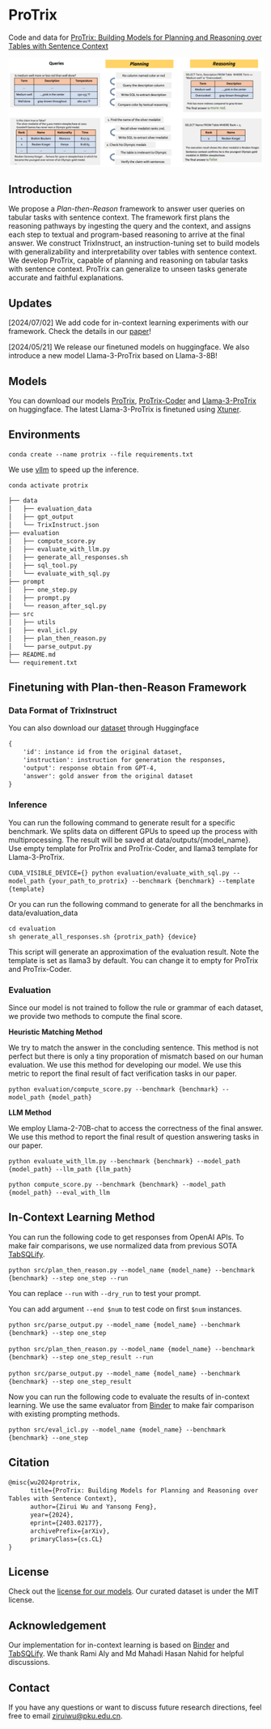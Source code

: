 # ProTrix
Code and data for [ProTrix: Building Models for Planning and Reasoning over Tables with Sentence Context](https://arxiv.org/pdf/2403.02177.pdf)

![Plan-then-Reason](framework.png)

## Introduction
We propose a *Plan-then-Reason* framework to answer user queries on tabular tasks with sentence context. The framework first plans the reasoning pathways by ingesting the query and the context, and assigns each step to textual and program-based reasoning to arrive at the final answer. We construct TrixInstruct, an instruction-tuning set to build models with generalizability and interpretability over tables with sentence context. We develop ProTrix, capable of planning and reasoning on tabular tasks with sentence context. ProTrix can generalize to unseen tasks generate accurate and faithful explanations.

## Updates
[2024/07/02] We add code for in-context learning experiments with our framework. Check the details in our [paper]((https://arxiv.org/pdf/2403.02177.pdf))!

[2024/05/21] We release our finetuned models on huggingface. We also introduce a new model Llama-3-ProTrix based on Llama-3-8B!

## Models
You can download our models [ProTrix](https://huggingface.co/pkupie/ProTrix), [ProTrix-Coder](https://huggingface.co/pkupie/ProTrix-Coder) and [Llama-3-ProTrix](https://huggingface.co/pkupie/Llama-3-ProTrix) on huggingface. The latest Llama-3-ProTrix is finetuned using [Xtuner](https://github.com/InternLM/xtuner).

## Environments
```
conda create --name protrix --file requirements.txt
```
We use [vllm](https://github.com/vllm-project/vllm) to speed up the inference. 
```
conda activate protrix
```
```
├── data
│   ├── evaluation_data
│   ├── gpt_output
│   └── TrixInstruct.json
├── evaluation
│   ├── compute_score.py
│   ├── evaluate_with_llm.py
│   ├── generate_all_responses.sh
│   ├── sql_tool.py
│   └── evaluate_with_sql.py
├── prompt
│   ├── one_step.py
│   ├── prompt.py
│   └── reason_after_sql.py
├── src
│   ├── utils
|   ├── eval_icl.py
│   ├── plan_then_reason.py
│   └── parse_output.py
├── README.md
└── requirement.txt
```
## Finetuning with Plan-then-Reason Framework
### Data Format of TrixInstruct
You can also download our [dataset](https://huggingface.co/datasets/pkupie/TrixInstruct) through Huggingface
```
{
    'id': instance id from the original dataset,
    'instruction': instruction for generation the responses,
    'output': response obtain from GPT-4,
    'answer': gold answer from the original dataset
}
```

### Inference
You can run the following command to generate result for a specific benchmark. We splits data on different GPUs to speed up the process with multiprocessing. The result will be saved at data/outputs/{model_name}. Use empty template for ProTrix and ProTrix-Coder, and llama3 template for Llama-3-ProTrix.
```
CUDA_VISIBLE_DEVICE={} python evaluation/evaluate_with_sql.py --model_path {your_path_to_protrix} --benchmark {benchmark} --template {template}
```
Or you can run the following command to generate for all the benchmarks in data/evaluation_data
```
cd evaluation
sh generate_all_responses.sh {protrix_path} {device}
```
This script will generate an approximation of the evaluation result. Note the template is set as llama3 by default. You can change it to empty for ProTrix and ProTrix-Coder.
### Evaluation
Since our model is not trained to follow the rule or grammar of each dataset, we provide two methods to compute the final score.

**Heuristic Matching Method**

We try to match the answer in the concluding sentence. This method is not perfect but there is only a tiny proporation of mismatch based on our human evaluation. We use this method for developing our model. We use this metric to report the final result of fact verification tasks in our paper.
```
python evaluation/compute_score.py --benchmark {benchmark} --model_path {model_path}
```
**LLM Method**

We employ Llama-2-70B-chat to access the correctness of the final answer. We use this method to report the final result of question answering tasks in our paper.
```
python evaluate_with_llm.py --benchmark {benchmark} --model_path {model_path} --llm_path {llm_path}
```
```
python compute_score.py --benchmark {benchmark} --model_path {model_path} --eval_with_llm
```

## In-Context Learning Method
You can run the following code to get responses from OpenAI APIs. To make fair comparisons, we use normalized data from previous SOTA [TabSQLify](https://github.com/mahadi-nahid/TabSQLify).
```
python src/plan_then_reason.py --model_name {model_name} --benchmark {benchmark} --step one_step --run
```
You can replace `--run` with `--dry_run` to test your prompt.

You can add argument `--end $num` to test code on first `$num` instances.
```
python src/parse_output.py --model_name {model_name} --benchmark {benchmark} --step one_step

python src/plan_then_reason.py --model_name {model_name} --benchmark {benchmark} --step one_step_result --run

python src/parse_output.py --model_name {model_name} --benchmark {benchmark} --step one_step_result
```
Now you can run the following code to evaluate the results of in-context learning. We use the same evaluator from [Binder](https://github.com/xlang-ai/Binder) to make fair comparison with existing prompting methods.
```
python src/eval_icl.py --model_name {model_name} --benchmark {benchmark} --one_step
```
## Citation 
```
@misc{wu2024protrix,
      title={ProTrix: Building Models for Planning and Reasoning over Tables with Sentence Context}, 
      author={Zirui Wu and Yansong Feng},
      year={2024},
      eprint={2403.02177},
      archivePrefix={arXiv},
      primaryClass={cs.CL}
}
```

## License
Check out the [license for our models](https://github.com/facebookresearch/llama/blob/main/LICENSE). Our curated dataset is under the MIT license.

## Acknowledgement
Our implementation for in-context learning is based on [Binder](https://github.com/xlang-ai/Binder) and [TabSQLify](https://github.com/mahadi-nahid/TabSQLify). We thank Rami Aly and Md Mahadi Hasan Nahid for helpful discussions.

## Contact
If you have any questions or want to discuss future research directions, feel free to email ziruiwu@pku.edu.cn.